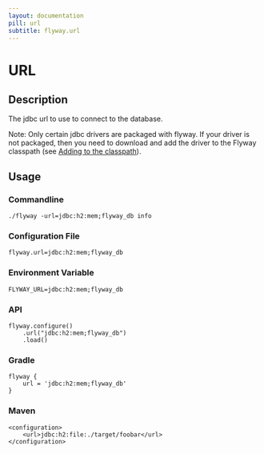 ```yaml
---
layout: documentation
pill: url
subtitle: flyway.url
---
```


# URL

## Description
The jdbc url to use to connect to the database.

Note: Only certain jdbc drivers are packaged with flyway. If your driver is not packaged, then you need to download and add the driver to the Flyway classpath (see [Adding to the classpath](/documentation/addingToTheClasspath)).

## Usage

### Commandline
```
./flyway -url=jdbc:h2:mem;flyway_db info
```

### Configuration File
```
flyway.url=jdbc:h2:mem;flyway_db
```

### Environment Variable
```
FLYWAY_URL=jdbc:h2:mem;flyway_db
```

### API
```
flyway.configure()
    .url("jdbc:h2:mem;flyway_db")
    .load()
```

### Gradle
```
flyway {
    url = 'jdbc:h2:mem;flyway_db'
}
```

### Maven
```
<configuration>
    <url>jdbc:h2:file:./target/foobar</url>
</configuration>
```